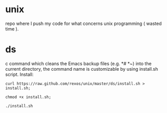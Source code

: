 unix
====

repo where I push my code for what concerns unix programming ( wasted time ).

ds
====
c command which cleans the Emacs backup files (e.g. *# *~) into the current directory, the command name is
customizable by using install.sh script.
Install:
  
    curl https://raw.github.com/rexos/unix/master/ds/install.sh > install.sh;
    
    chmod +x install.sh;

    ./install.sh
